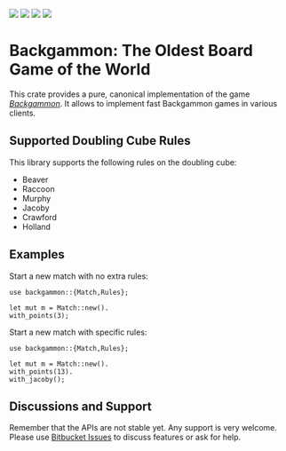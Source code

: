 [![](https://img.shields.io/crates/v/backgammon.svg)](https://crates.io/crates/backgammon) [![](https://badgen.net/codecov/c/bitbucket/carlostrub/backgammon)]() [![](https://docs.rs/backgammon/badge.svg)](https://docs.rs/backgammon) [![](https://img.shields.io/badge/License-BSD-brightgreen)](https://bitbucket.org/carlostrub/backgammon/src/develop/COPYRIGHT)
# Backgammon: The Oldest Board Game of the World
This crate provides a pure, canonical implementation of the game
[*Backgammon*](https://en.wikipedia.org/wiki/Backgammon). It allows to
implement fast Backgammon games in various clients.

## Supported Doubling Cube Rules
This library supports the following rules on the doubling cube:

* Beaver
* Raccoon
* Murphy
* Jacoby
* Crawford
* Holland

## Examples
Start a new match with no extra rules:
```
use backgammon::{Match,Rules};

let mut m = Match::new().
with_points(3);

```
Start a new match with specific rules:
```
use backgammon::{Match,Rules};

let mut m = Match::new().
with_points(13).
with_jacoby();

```

## Discussions and Support
Remember that the APIs are not stable yet. Any support is very welcome. Please use [Bitbucket
Issues](https://bitbucket.org/carlostrub/backgammon/issues?status=new&status=open) to discuss
features or ask for help.
